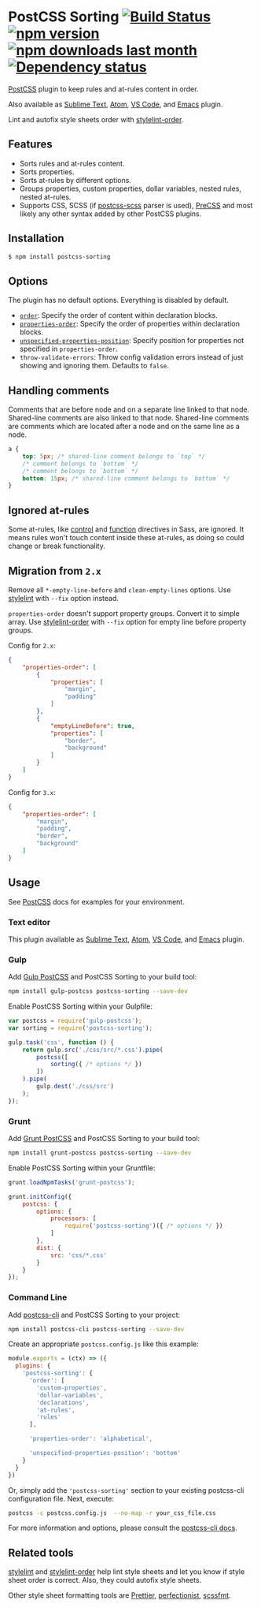 # PostCSS Sorting [![Build Status][ci-img]][ci] [![npm version][npm-version-img]][npm] [![npm downloads last month][npm-downloads-img]][npm] [![Dependency status][dependencies-img]][dependencies-status]

[PostCSS] plugin to keep rules and at-rules content in order.

Also available as [Sublime Text], [Atom], [VS Code], and [Emacs] plugin.

Lint and autofix style sheets order with [stylelint-order].

## Features

* Sorts rules and at-rules content.
* Sorts properties.
* Sorts at-rules by different options.
* Groups properties, custom properties, dollar variables, nested rules, nested at-rules.
* Supports CSS, SCSS (if [postcss-scss] parser is used), [PreCSS] and most likely any other syntax added by other PostCSS plugins.

## Installation

```bash
$ npm install postcss-sorting
```

## Options

The plugin has no default options. Everything is disabled by default.

- [`order`](./lib/order/README.md): Specify the order of content within declaration blocks.
- [`properties-order`](./lib/properties-order/README.md): Specify the order of properties within declaration blocks.
- [`unspecified-properties-position`](./lib/properties-order/unspecified-properties-position.md): Specify position for properties not specified in `properties-order`.
- `throw-validate-errors`: Throw config validation errors instead of just showing and ignoring them. Defaults to `false`.

## Handling comments

Comments that are before node and on a separate line linked to that node. Shared-line comments are also linked to that node. Shared-line comments are comments which are located after a node and on the same line as a node.

```css
a {
	top: 5px; /* shared-line comment belongs to `top` */
	/* comment belongs to `bottom` */
	/* comment belongs to `bottom` */
	bottom: 15px; /* shared-line comment belongs to `bottom` */
}
```

## Ignored at-rules
Some at-rules, like [control](http://sass-lang.com/documentation/file.SASS_REFERENCE.html#control_directives__expressions) and [function](http://sass-lang.com/documentation/file.SASS_REFERENCE.html#function_directives) directives in Sass, are ignored. It means rules won't touch content inside these at-rules, as doing so could change or break functionality.


## Migration from `2.x`

Remove all `*-empty-line-before` and `clean-empty-lines` options. Use [stylelint] with `--fix` option instead.

`properties-order` doesn't support property groups. Convert it to simple array. Use [stylelint-order] with `--fix` option for empty line before property groups.

Config for `2.x`:

```json
{
	"properties-order": [
		{
			"properties": [
				"margin",
				"padding"
			]
		},
		{
			"emptyLineBefore": true,
			"properties": [
				"border",
				"background"
			]
		}
	]
}
```

Config for `3.x`:

```json
{
	"properties-order": [
		"margin",
		"padding",
		"border",
		"background"
	]
}
```

## Usage

See [PostCSS] docs for examples for your environment.

### Text editor

This plugin available as [Sublime Text], [Atom], [VS Code], and [Emacs] plugin.

### Gulp

Add [Gulp PostCSS] and PostCSS Sorting to your build tool:

```bash
npm install gulp-postcss postcss-sorting --save-dev
```

Enable PostCSS Sorting within your Gulpfile:

```js
var postcss = require('gulp-postcss');
var sorting = require('postcss-sorting');

gulp.task('css', function () {
	return gulp.src('./css/src/*.css').pipe(
		postcss([
			sorting({ /* options */ })
		])
	).pipe(
		gulp.dest('./css/src')
	);
});
```

### Grunt

Add [Grunt PostCSS] and PostCSS Sorting to your build tool:

```bash
npm install grunt-postcss postcss-sorting --save-dev
```

Enable PostCSS Sorting within your Gruntfile:

```js
grunt.loadNpmTasks('grunt-postcss');

grunt.initConfig({
	postcss: {
		options: {
			processors: [
				require('postcss-sorting')({ /* options */ })
			]
		},
		dist: {
			src: 'css/*.css'
		}
	}
});
```

### Command Line

Add [postcss-cli](https://github.com/postcss/postcss-cli) and PostCSS Sorting to your project:

```bash
npm install postcss-cli postcss-sorting --save-dev
```

Create an appropriate `postcss.config.js` like this example:

```js
module.exports = (ctx) => ({
  plugins: {
    'postcss-sorting': {
      'order': [
        'custom-properties',
        'dollar-variables',
        'declarations',
        'at-rules',
        'rules'
      ],

      'properties-order': 'alphabetical',

      'unspecified-properties-position': 'bottom'
    }
  }
})
```

Or, simply add the `'postcss-sorting'` section to your existing postcss-cli configuration file. Next, execute:

```bash
postcss -c postcss.config.js  --no-map -r your_css_file.css
```

For more information and options, please consult the [postcss-cli docs](https://github.com/postcss/postcss-cli/blob/master/README.md).

## Related tools

[stylelint] and [stylelint-order] help lint style sheets and let you know if style sheet order is correct. Also, they could autofix style sheets.

Other style sheet formatting tools are [Prettier], [perfectionist], [scssfmt].

[ci-img]: https://travis-ci.org/hudochenkov/postcss-sorting.svg
[ci]: https://travis-ci.org/hudochenkov/postcss-sorting
[npm-version-img]: https://img.shields.io/npm/v/postcss-sorting.svg
[npm-downloads-img]: https://img.shields.io/npm/dm/postcss-sorting.svg
[dependencies-img]: https://img.shields.io/gemnasium/hudochenkov/postcss-sorting.svg
[dependencies-status]: https://gemnasium.com/github.com/hudochenkov/postcss-sorting
[npm]: https://www.npmjs.com/package/postcss-sorting

[PostCSS]: https://github.com/postcss/postcss
[Sublime Text]: https://github.com/hudochenkov/sublime-postcss-sorting
[Atom]: https://github.com/lysyi3m/atom-postcss-sorting
[VS Code]: https://github.com/mrmlnc/vscode-postcss-sorting
[Emacs]: https://github.com/P233/postcss-sorting.el

[Gulp PostCSS]: https://github.com/postcss/gulp-postcss
[Grunt PostCSS]: https://github.com/nDmitry/grunt-postcss
[PreCSS]: https://github.com/jonathantneal/precss
[postcss-scss]: https://github.com/postcss/postcss-scss
[perfectionist]: https://github.com/ben-eb/perfectionist
[scssfmt]: https://github.com/morishitter/scssfmt
[Prettier]: https://github.com/prettier/prettier
[stylelint]: https://stylelint.io/
[stylelint-order]: https://github.com/hudochenkov/stylelint-order
